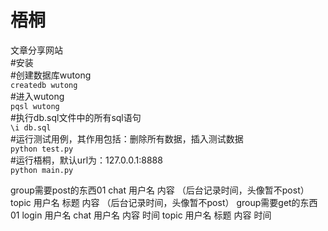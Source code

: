 梧桐
================
文章分享网站  
#安装  
\#创建数据库wutong  
`createdb wutong`  
\#进入wutong  
`pqsl wutong`  
\#执行db.sql文件中的所有sql语句  
`\i db.sql`  
\#运行测试用例，其作用包括：删除所有数据，插入测试数据  
`python test.py`  
\#运行梧桐，默认url为：127.0.0.1:8888  
`python main.py`  

group需要post的东西01
	chat 用户名 内容 （后台记录时间，头像暂不post）
	topic 用户名 标题 内容 （后台记录时间，头像暂不post）
group需要get的东西01
	login 用户名
	chat 用户名 内容 时间
	topic 用户名 标题 内容 时间
